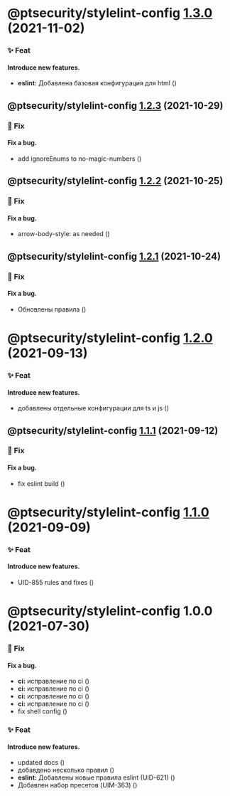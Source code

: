 # @ptsecurity/stylelint-config [1.3.0](https://gitlab.ptsecurity.com/ui/core/pt-code-style/compare/@ptsecurity/stylelint-config@1.2.3...@ptsecurity/stylelint-config@1.3.0) (2021-11-02)


### ✨  Feat
#### Introduce new features.

* **eslint:** Добавлена базовая конфигурация для html ([](https://gitlab.ptsecurity.com/ui/core/pt-code-style/commit/fffeb19))

## @ptsecurity/stylelint-config [1.2.3](https://gitlab.ptsecurity.com/ui/core/pt-code-style/compare/@ptsecurity/stylelint-config@1.2.2...@ptsecurity/stylelint-config@1.2.3) (2021-10-29)


### 🐛  Fix
#### Fix a bug.

* add ignoreEnums to no-magic-numbers ([](https://gitlab.ptsecurity.com/ui/core/pt-code-style/commit/9f99958))

## @ptsecurity/stylelint-config [1.2.2](https://gitlab.ptsecurity.com/ui/core/pt-code-style/compare/@ptsecurity/stylelint-config@1.2.1...@ptsecurity/stylelint-config@1.2.2) (2021-10-25)


### 🐛  Fix
#### Fix a bug.

* arrow-body-style: as needed ([](https://gitlab.ptsecurity.com/ui/core/pt-code-style/commit/b3d73e4))

## @ptsecurity/stylelint-config [1.2.1](https://gitlab.ptsecurity.com/ui/core/pt-code-style/compare/@ptsecurity/stylelint-config@1.2.0...@ptsecurity/stylelint-config@1.2.1) (2021-10-24)


### 🐛  Fix
#### Fix a bug.

* Обновлены правила ([](https://gitlab.ptsecurity.com/ui/core/pt-code-style/commit/2289653))

# @ptsecurity/stylelint-config [1.2.0](https://gitlab.ptsecurity.com/ui/core/pt-code-style/compare/@ptsecurity/stylelint-config@1.1.1...@ptsecurity/stylelint-config@1.2.0) (2021-09-13)


### ✨  Feat
#### Introduce new features.

* добавлены отдельные конфигурации для ts и js ([](https://gitlab.ptsecurity.com/ui/core/pt-code-style/commit/2bc9125))

## @ptsecurity/stylelint-config [1.1.1](https://gitlab.ptsecurity.com/ui/core/pt-code-style/compare/@ptsecurity/stylelint-config@1.1.0...@ptsecurity/stylelint-config@1.1.1) (2021-09-12)


### 🐛  Fix
#### Fix a bug.

* fix eslint build ([](https://gitlab.ptsecurity.com/ui/core/pt-code-style/commit/1468529))

# @ptsecurity/stylelint-config [1.1.0](https://gitlab.ptsecurity.com/ui/core/pt-code-style/compare/@ptsecurity/stylelint-config@1.0.0...@ptsecurity/stylelint-config@1.1.0) (2021-09-09)


### ✨  Feat
#### Introduce new features.

* UID-855 rules and fixes ([](https://gitlab.ptsecurity.com/ui/core/pt-code-style/commit/237b531))

# @ptsecurity/stylelint-config 1.0.0 (2021-07-30)


### 🐛  Fix
#### Fix a bug.

* **ci:** исправление по ci ([](https://gitlab.ptsecurity.com/ui/core/pt-code-style/commit/6e5533a))
* **ci:** исправление по ci ([](https://gitlab.ptsecurity.com/ui/core/pt-code-style/commit/921c02b))
* **ci:** исправление по ci ([](https://gitlab.ptsecurity.com/ui/core/pt-code-style/commit/1714075))
* **ci:** исправление по ci ([](https://gitlab.ptsecurity.com/ui/core/pt-code-style/commit/92729f8))
* fix shell config ([](https://gitlab.ptsecurity.com/ui/core/pt-code-style/commit/8213876))


### ✨  Feat
#### Introduce new features.

* updated docs ([](https://gitlab.ptsecurity.com/ui/core/pt-code-style/commit/2852b7e))
* добавдено несколько правил ([](https://gitlab.ptsecurity.com/ui/core/pt-code-style/commit/bf0707a))
* **eslint:** Добавлены новые правила eslint (UID-621) ([](https://gitlab.ptsecurity.com/ui/core/pt-code-style/commit/ef22658))
* Добавлен набор пресетов (UIM-363) ([](https://gitlab.ptsecurity.com/ui/core/pt-code-style/commit/e4bb210))
